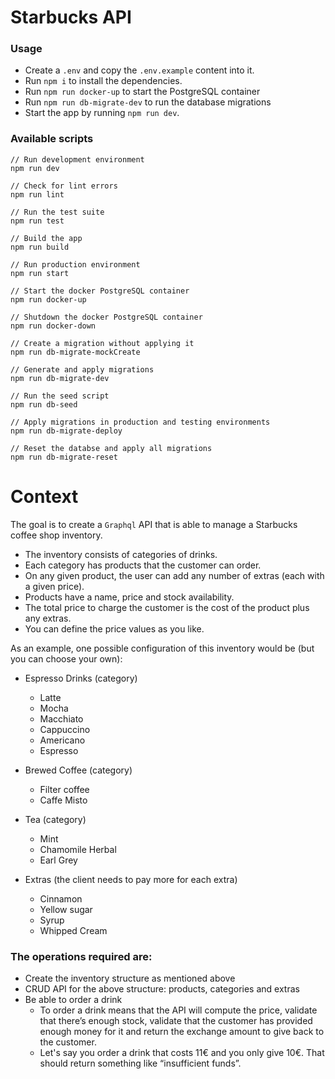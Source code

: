 # Starbucks API

### Usage
- Create a `.env` and copy the `.env.example` content into it.
- Run `npm i` to install the dependencies.
- Run `npm run docker-up` to start the PostgreSQL container
- Run `npm run db-migrate-dev` to run the database migrations
- Start the app by running `npm run dev`.

### Available scripts
````
// Run development environment
npm run dev

// Check for lint errors
npm run lint

// Run the test suite
npm run test

// Build the app
npm run build

// Run production environment
npm run start

// Start the docker PostgreSQL container
npm run docker-up

// Shutdown the docker PostgreSQL container
npm run docker-down

// Create a migration without applying it
npm run db-migrate-mockCreate

// Generate and apply migrations
npm run db-migrate-dev

// Run the seed script
npm run db-seed

// Apply migrations in production and testing environments
npm run db-migrate-deploy

// Reset the databse and apply all migrations
npm run db-migrate-reset
````
# Context
The goal is to create a `Graphql` API that is able to manage a Starbucks coffee shop inventory.
- The inventory consists of categories of drinks.
- Each category has products that the customer can order.
- On any given product, the user can add any number of extras (each with a given
price).
- Products have a name, price and stock availability.
- The total price to charge the customer is the cost of the product plus any extras.
- You can define the price values as you like.

As an example, one possible configuration of this inventory would be (but you can choose your own):

- Espresso Drinks (category)
  - Latte
  - Mocha
  - Macchiato
  - Cappuccino
  - Americano
  - Espresso

- Brewed Coffee (category)
  - Filter coffee
  - Caffe Misto

- Tea (category)
  - Mint
  - Chamomile Herbal
  - Earl Grey

- Extras (the client needs to pay more for each extra)
  - Cinnamon
  - Yellow sugar
  - Syrup
  - Whipped Cream

### The operations required are:
- Create the inventory structure as mentioned above
- CRUD API for the above structure: products, categories and extras
- Be able to order a drink
  - To order a drink means that the API will compute the price, validate that there’s enough stock, validate that the customer has provided enough money for it and return the exchange amount to give back to the customer.
  - Let's say you order a drink that costs 11€ and you only give 10€. That should return something like “insufficient funds”.
